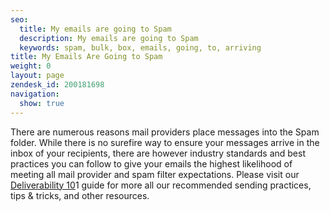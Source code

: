 ```yaml
---
seo:
  title: My emails are going to Spam
  description: My emails are going to Spam
  keywords: spam, bulk, box, emails, going, to, arriving
title: My Emails Are Going to Spam
weight: 0
layout: page
zendesk_id: 200181698
navigation:
  show: true
---
```


There are numerous reasons mail providers place messages into the Spam folder. While there is no surefire way to ensure your messages arrive in the inbox of your recipients, there are however industry standards and best practices you can follow to give your emails the highest likelihood of meeting all mail provider and spam filter expectations. Please visit our [Deliverability 10]({{root_url}}/Classroom/Deliver/Delivery_Introduction/email_deliverability_101.html)1 guide for more all our recommended sending practices, tips & tricks, and other resources.
